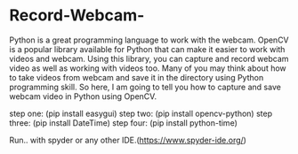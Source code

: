 # Record-Webcam-
Python is a great programming language to work with the webcam. OpenCV is a popular library available for Python that can make it easier to work with videos and webcam.
Using this library, you can capture and record webcam video as well as working with videos too.
Many of you may think about how to take videos from webcam and save it in the directory using Python programming skill.
So here, I am going to tell you how to capture and save webcam video in Python using OpenCV.

step one:
(pip install easygui)
step two:
(pip install opencv-python)
step three:
(pip install DateTime)
step four:
(pip install python-time)

Run..
with spyder or any other IDE.(https://www.spyder-ide.org/)
